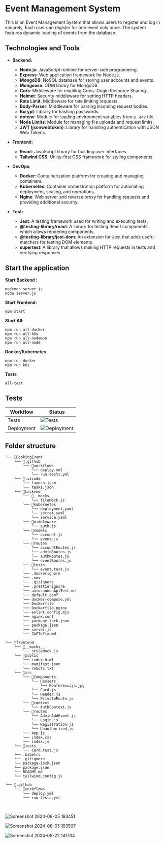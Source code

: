 # Event Management System

This is an Event Management System that allows users to register and log in securely. Each user can register for one event only once. The system features dynamic loading of events from the database.<br>

## Technologies and Tools

- **Backend:**
  - **Node.js**: JavaScript runtime for server-side programming.
  - **Express**: Web application framework for Node.js.
  - **MongoDB**: NoSQL database for storing user accounts and events.
  - **Mongoose**: ODM library for MongoDB.
  - **Cors**: Middleware for enabling Cross-Origin Resource Sharing.
  - **Helmet**: Security middleware for setting HTTP headers.
  - **Rate Limit**: Middleware for rate limiting requests.
  - **Body-Parser**: Middleware for parsing incoming request bodies.
  - **Bcrypt**: Library for hashing passwords.
  - **dotenv**: Module for loading environment variables from a `.env` file.
  - **Node Limits**: Module for managing file uploads and request limits.
  - **JWT (jsonwebtoken)**: Library for handling authentication with JSON Web Tokens.

- **Frontend:**
  - **React**: JavaScript library for building user interfaces.
  - **Tailwind CSS**: Utility-first CSS framework for styling components.

- **DevOps:**
  - **Docker**: Containerization platform for creating and managing containers.
  - **Kubernetes**: Container orchestration platform for automating deployment, scaling, and operations.
  - **Nginx**: Web server and reverse proxy for handling requests and providing additional security.

- **Test:**
  - **Jest**: A testing framework used for writing and executing tests.
  - **@testing-library/react**: A library for testing React components, which allows rendering components.
  - **@testing-library/jest-dom**: An extension for Jest that adds useful matchers for testing DOM elements.
  - **supertest**: A library that allows making HTTP requests in tests and verifying responses.


## Start the application

**Start Backend :**
```
nodemon server.js
node server.js
```
**Start Frontend:**
```
npm start
```
**Start All:**
```
npm run all-docker
npm run all-k8s
npm run all-nodemon
npm run all-node
```
**Docker/Kubernetes**
```
npm run docker
npm run k8s
```
**Tests**
```
all-test
```


## Tests
| Workflow    | Status                                                                                                                                  |
|-------------|-----------------------------------------------------------------------------------------------------------------------------------------|
| Tests       | ![Tests](https://github.com/KovacevicAleksa/BookingEvents/actions/workflows/run-tests.yml/badge.svg)                                     |
| Deployment  | ![Deployment](https://github.com/KovacevicAleksa/BookingEvents/actions/workflows/deploy.yml/badge.svg)                                   |



## Folder structure

```
└── 📁BookingEvent
    └── 📁.github
        └── 📁workflows
            └── deploy.yml
            └── run-tests.yml
    └── 📁.vscode
        └── launch.json
        └── tasks.json
    └── 📁backend
        └── 📁__mocks__
            └── fileMock.js
        └── 📁kubernetes
            └── deployment.yaml
            └── secret.yaml
            └── service.yaml
        └── 📁middleware
            └── auth.js
        └── 📁models
            └── account.js
            └── event.js
        └── 📁routes
            └── accountRoutes.js
            └── adminRoutes.js
            └── authRoutes.js
            └── eventRoutes.js
        └── 📁tests
            └── event.test.js
        └── .dockerignore
        └── .env
        └── .gitignore
        └── .prettierignore
        └── autocannonApiTest.md
        └── default.conf
        └── docker-compose.yml
        └── Dockerfile
        └── Dockerfile.nginx
        └── eslint.config.mjs
        └── nginx.conf
        └── package-lock.json
        └── package.json
        └── server.js
        └── ZAPToFix.md
```

```
└── 📁frontend
    └── 📁__mocks__
        └── styleMock.js
    └── 📁public
        └── index.html
        └── manifest.json
        └── robots.txt
    └── 📁src
        └── 📁Components
            └── 📁assets
                └── Konferencija.jpg
            └── Card.js
            └── Header.js
            └── PrivateRoute.js
        └── 📁context
            └── AuthContext.js
        └── 📁routes
            └── AdminAddEvent.js
            └── Login.js
            └── Registration.js
            └── Unauthorized.js
        └── App.js
        └── index.css
        └── index.js
    └── 📁tests
        └── Card.test.js
    └── .babelrc
    └── .gitignore
    └── package-lock.json
    └── package.json
    └── README.md
    └── tailwind.config.js
```

```
└── 📁.github
    └── 📁workflows
        └── deploy.yml
        └── run-tests.yml
```

<br>

![Screenshot 2024-08-05 193451](https://github.com/user-attachments/assets/4cc2faba-bf29-4f8a-8874-e4301c469e0c)

![Screenshot 2024-08-05 193507](https://github.com/user-attachments/assets/82cc4bef-1c9f-408b-807e-e6a3ed9607a3)

![Screenshot 2024-08-22 141704](https://github.com/user-attachments/assets/2e90b4bb-62ed-4d79-a7e7-b270ab1483b8)
